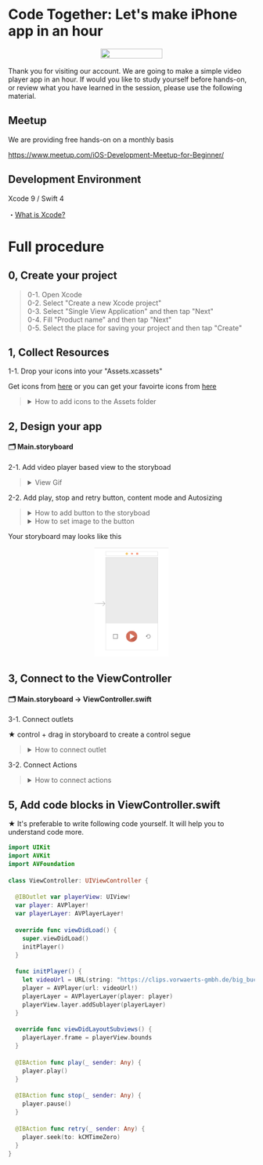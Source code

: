 # Code Together: Let's make iPhone app in an hour

  <div style="text-align:center"><img src ="https://github.com/iosClassForBeginner/video-en/blob/master/gifs%2Bimgs/demo.gif" width="50%" height="50%"/></div>  

  Thank you for visiting our account. We are going to make a simple video player app in an hour. If would you like to study yourself before hands-on, or review what you have learned in the session, please use the following material.

## Meetup
We are providing free hands-on on a monthly basis

https://www.meetup.com/iOS-Development-Meetup-for-Beginner/

## Development Environment
  Xcode 9 / Swift 4
  
  ・<a href="https://github.com/learn-co-students/reading-ios-intro-to-xcode-qa-public-001">What is Xcode?</a>

# Full procedure

## 0, Create your project

> 0-1. Open Xcode  
> 0-2. Select "Create a new Xcode project"  
> 0-3. Select "Single View Application" and then tap "Next"  
> 0-4. Fill "Product name" and then tap "Next"  
> 0-5. Select the place for saving your project and then tap "Create"  

## 1, Collect Resources

1-1. Drop your icons into your "Assets.xcassets"

Get icons from [here](https://github.com/iosClassForBeginner/video-en/tree/master/icons) or you can get your favoirte icons from [here](https://www.flaticon.com/)

> <details><summary>How to add icons to the Assets folder</summary><div style="text-align:center"><img src ="https://github.com/iosClassForBeginner/video-en/blob/master/gifs%2Bimgs/0.gif" /></div></details>

## 2, Design your app

#### 🗂 Main.storyboard

2-1. Add video player based view to the storyboad
> <details><summary>View Gif</summary><div style="text-align:center"><img src ="https://github.com/iosClassForBeginner/video-en/blob/master/gifs%2Bimgs/1.gif" /></div></details>

2-2. Add play, stop and retry button, content mode and Autosizing
> <details><summary>How to add button to the storyboad</summary><div style="text-align:center"><img src ="https://github.com/iosClassForBeginner/video-en/blob/master/gifs%2Bimgs/2.gif" /></div></details>
> <details><summary>How to set image to the button</summary><div style="text-align:center"><img src ="https://github.com/iosClassForBeginner/video-en/blob/master/gifs%2Bimgs/3.gif" /></div></details>

Your storyboard may looks like this
<div style="text-align:center"><img src ="https://github.com/iosClassForBeginner/video-en/blob/master/gifs%2Bimgs/4.png" width="30%" height="30%"/></div>  

## 3, Connect to the ViewController

#### 🗂 Main.storyboard -> ViewController.swift

3-1. Connect outlets

★ control + drag in storyboard to create a control segue

> <details><summary>How to connect outlet</summary><div style="text-align:center"><img src ="https://github.com/iosClassForBeginner/video-en/blob/master/gifs%2Bimgs/5.gif" /></div></details>

3-2. Connect Actions

> <details><summary>How to connect actions</summary><div style="text-align:center"><img src ="https://github.com/iosClassForBeginner/video-en/blob/master/gifs%2Bimgs/7.gif" /></div></details>

## 5, Add code blocks in ViewController.swift

★ It's preferable to write following code yourself. It will help you to understand code more.

```Swift
import UIKit
import AVKit
import AVFoundation

class ViewController: UIViewController {
  
  @IBOutlet var playerView: UIView!
  var player: AVPlayer!
  var playerLayer: AVPlayerLayer!
  
  override func viewDidLoad() {
    super.viewDidLoad()
    initPlayer()
  }
  
  func initPlayer() {
    let videoUrl = URL(string: "https://clips.vorwaerts-gmbh.de/big_buck_bunny.mp4")
    player = AVPlayer(url: videoUrl!)
    playerLayer = AVPlayerLayer(player: player)
    playerView.layer.addSublayer(playerLayer)
  }
  
  override func viewDidLayoutSubviews() {
    playerLayer.frame = playerView.bounds
  }
  
  @IBAction func play(_ sender: Any) {
    player.play()
  }
  
  @IBAction func stop(_ sender: Any) {
    player.pause()
  }
  
  @IBAction func retry(_ sender: Any) {
    player.seek(to: kCMTimeZero)
  }
}
```
